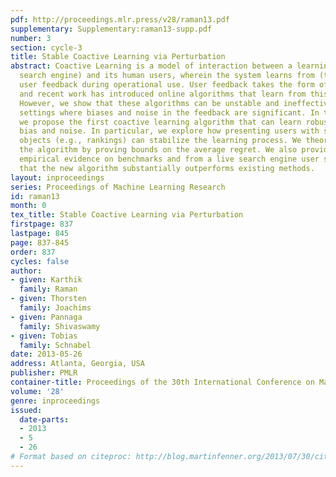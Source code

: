 ```yaml
---
pdf: http://proceedings.mlr.press/v28/raman13.pdf
supplementary: Supplementary:raman13-supp.pdf
number: 3
section: cycle-3
title: Stable Coactive Learning via Perturbation
abstract: Coactive Learning is a model of interaction between a learning system (e.g.
  search engine) and its human users, wherein the system learns from (typically implicit)
  user feedback during operational use. User feedback takes the form of preferences,
  and recent work has introduced online algorithms that learn from this weak feedback.
  However, we show that these algorithms can be unstable and ineffective in real-world
  settings where biases and noise in the feedback are significant. In this paper,
  we propose the first coactive learning algorithm that can learn robustly despite
  bias and noise. In particular, we explore how presenting users with slightly perturbed
  objects (e.g., rankings) can stabilize the learning process. We theoretically validate
  the algorithm by proving bounds on the average regret. We also provide extensive
  empirical evidence on benchmarks and from a live search engine user study, showing
  that the new algorithm substantially outperforms existing methods.
layout: inproceedings
series: Proceedings of Machine Learning Research
id: raman13
month: 0
tex_title: Stable Coactive Learning via Perturbation
firstpage: 837
lastpage: 845
page: 837-845
order: 837
cycles: false
author:
- given: Karthik
  family: Raman
- given: Thorsten
  family: Joachims
- given: Pannaga
  family: Shivaswamy
- given: Tobias
  family: Schnabel
date: 2013-05-26
address: Atlanta, Georgia, USA
publisher: PMLR
container-title: Proceedings of the 30th International Conference on Machine Learning
volume: '28'
genre: inproceedings
issued:
  date-parts:
  - 2013
  - 5
  - 26
# Format based on citeproc: http://blog.martinfenner.org/2013/07/30/citeproc-yaml-for-bibliographies/
---
```

